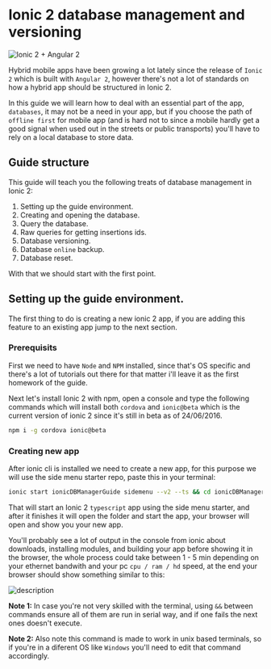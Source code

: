 # Ionic 2 database management and versioning

![Ionic 2 + Angular 2](http://ionicframework.com/img/blog/ionic-angular-v2.jpg)

Hybrid mobile apps have been growing a lot lately since the release of `Ionic 2` which is built with `Angular 2`, however there's not a lot of standards on how a hybrid app should be structured in Ionic 2.

In this guide we will learn how to deal with an essential part of the app, `databases`, it may not be a need in your app, but if you choose the path of `offline first` for mobile app (and is hard not to since a mobile hardly get a good signal when used out in the streets or public transports) you'll have to rely on a local database to store data.

## Guide structure

This guide will teach you the following treats of database management in Ionic 2:

1. Setting up the guide environment.
2. Creating and opening the database.
2. Query the database.
3. Raw queries for getting insertions ids.
4. Database versioning.
5. Database `online` backup.
6. Database reset.

With that we should start with the first point.

## Setting up the guide environment.

The first thing to do is creating a new ionic 2 app, if you are adding this feature to an existing app jump to the next section.

### Prerequisits

First we need to have `Node` and `NPM` installed, since that's OS specific and there's a lot of tutorials out there for that matter i'll leave it as the first homework of the guide.

Next let's install Ionic 2 with npm, open a console and type the following commands which will install both `cordova` and `ionic@beta` which is the current version of ionic 2 since it's still in beta as of 24/06/2016.

```sh
npm i -g cordova ionic@beta
```

### Creating new app

After ionic cli is installed we need to create a new app, for this purpose we will use the side menu starter repo, paste this in your terminal:

```sh
ionic start ionicDBManagerGuide sidemenu --v2 --ts && cd ionicDBManagerGuide && ionic serve
```

That will start an Ionic 2 `typescript` app using the side menu starter, and after it finishes it will open the folder and start the app, your browser will open and show you your new app.

You'll probably see a lot of output in the console from ionic about downloads, installing modules, and building your app before showing it in the browser, the whole process could take between 1 - 5 min depending on your ethernet bandwith and your pc `cpu / ram / hd` speed, at the end your browser should show something similar to this:

![description](https://raw.githubusercontent.com/pluralsight/guides/master/images/136c91ef-0b9a-4b18-a39d-d2476d4096e5.png)

**Note 1:** In case you're not very skilled with the terminal, using `&&` between commands ensure all of them are run in serial way, and if one fails the next ones doesn't execute.

**Note 2:** Also note this command is made to work in unix based terminals, so if you're in a diferent OS like `Windows` you'll need to edit that command accordingly.



